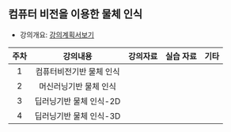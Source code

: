 
## 컴퓨터 비전을 이용한 물체 인식


- 강의개요: [강의계획서보기]()

| 주차 | 강의내용 | 강의자료 | 실습 자료 |  기타 | 
|:----:|:----:|:----:|:----:|:----:|
|  1 | 컴퓨터비전기반 물체 인식 |       |       |   |
|  2 | 머신러닝기반 물체 인식 |       |       |   |
|  3 | 딥러닝기반 물체 인식-2D |       |       |   |
|  4 | 딥러닝기반 물체 인식-3D |       |       |   |

